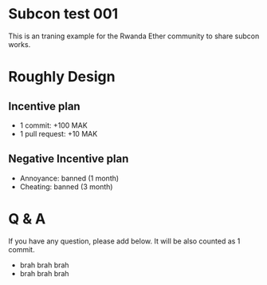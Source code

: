# Subcon test 001

This is an traning example for the Rwanda Ether community to share subcon works.

# Roughly Design

## Incentive plan

 * 1 commit: +100 MAK
 * 1 pull request: +10 MAK

## Negative Incentive plan

 * Annoyance: banned (1 month)
 * Cheating: banned (3 month)

# Q & A

If you have any question, please add below. It will be also counted as 1 commit. 

 * brah brah brah
 * brah brah brah

